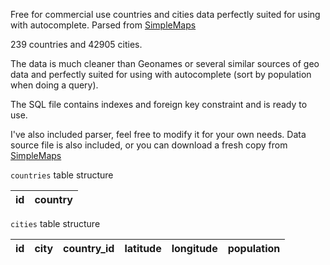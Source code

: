 Free for commercial use countries and cities data perfectly suited for using with autocomplete. Parsed from [SimpleMaps](https://simplemaps.com/data/world-cities)

239 countries and 42905 cities.

The data is much cleaner than Geonames or several similar sources of geo data and perfectly suited for using with autocomplete (sort by population when doing a query).

The SQL file contains indexes and foreign key constraint and is ready to use.

I've also included parser, feel free to modify it for your own needs. Data source file is also included, or you can download a fresh copy from [SimpleMaps](https://simplemaps.com/data/world-cities)

`countries` table structure

| id | country |
| - | - |

`cities` table structure

| id | city | country_id | latitude | longitude | population |
| - | - | - | - | - | - |

